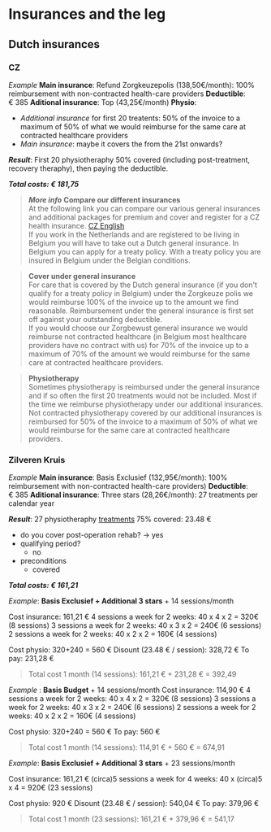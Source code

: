 # Insurances and the leg
## Dutch insurances

### CZ
*Example*
**Main insurance**: Refund Zorgkeuzepolis (138,50€/month): 100% reimbursement with non-contracted health-care providers
**Deductible**: € 385
**Aditional insurance**: Top (43,25€/month)
**Physio**: 
- *Additional insurance* for first 20 treatents: 50% of the invoice to a maximum of 50% of what we would reimburse for the same care at contracted healthcare providers
- *Main insurance*: maybe it covers the from the 21st onwards?

***Result***: First 20 physiotheraphy 50% covered (including post-treatment, recovery theraphy), then paying the deductible.

***Total costs: € 181,75***


> ***More info***
> **Compare our different insurances**  
At the following link you can compare our various general insurances and additional packages for premium and cover and register for a CZ health insurance. [CZ English](https://www.cz.nl/en/health-insurance "https://www.cz.nl/en/health-insurance")  
If you work in the Netherlands and are registered to be living in Belgium you will have to take out a Dutch general insurance. In Belgium you can apply for a treaty policy. With a treaty policy you are insured in Belgium under the Belgian conditions.   

> **Cover under general insurance**  
For care that is covered by the Dutch general insurance (if you don't qualify for a treaty policy in Belgium) under the Zorgkeuze polis we would reimburse 100% of the invoice up to the amount we find reasonable. Reimbursement under the general insurance is first set off against your outstanding deductible.  
If you would choose our Zorgbewust general insurance we would reimburse not contracted healthcare (in Belgium most healthcare providers have no contract with us) for 70% of the invoice up to a maximum of 70% of the amount we would reimburse for the same care at contracted healthcare providers.  

> **Physiotherapy**   
Sometimes physiotherapy is reimbursed under the general insurance and if so often the first 20 treatments would not be included. Most if the time we reimburse physiotherapy under our additional insurances. Not contracted physiotherapy covered by our additional insurances is reimbursed for 50% of the invoice to a maximum of 50% of what we would reimburse for the same care at contracted healthcare providers.   
  

### Zilveren Kruis
*Example*
**Main insurance**: Basis Exclusief (132,95€/month): 100% reimbursement with non-contracted health-care providers)
**Deductible**: € 385
**Aditional insurance**: Three stars (28,26€/month): 27 treatments per calendar year

***Result***: 27 physiotheraphy  [treatments](https://www.zilverenkruis.nl/consumenten/vergoedingen/fysiotherapie-vanaf-18-jaar) 75% covered:  23.48 €


- do you cover post-operation rehab? -> yes
- qualifying period?
	- no
- preconditions
	- covered


***Total costs: € 161,21***


*Example*: **Basis Exclusief + Additional 3 stars** + 14 sessions/month

Cost insurance: 161,21 €
4 sessions a week for 2 weeks: 40 x 4 x 2 = 320€ (8 sessions)
3 sessions a week for 2 weeks: 40 x 3 x 2 = 240€ (6 sessions)
2 sessions a week for 2 weeks: 40 x 2 x 2 = 160€ (4 sessions)

Cost physio: 320+240 = 560 €
Disount (23.48 € / session): 328,72 €
To pay: 231,28 €

> Total cost 1 month (14 sessions): 161,21 € + 231,28 € = 392,49

*Example* : **Basis Budget** + 14 sessions/month
Cost insurance: 114,90 €
4 sessions a week for 2 weeks: 40 x 4 x 2 = 320€ (8 sessions)
3 sessions a week for 2 weeks: 40 x 3 x 2 = 240€ (6 sessions)
2 sessions a week for 2 weeks: 40 x 2 x 2 = 160€ (4 sessions)

Cost physio: 320+240 = 560 €
To pay: 560 €

> Total cost 1 month (14 sessions): 114,91 € + 560 € = 674,91

*Example*: **Basis Exclusief + Additional 3 stars** + 23 sessions/month

Cost insurance: 161,21 €
(circa)5 sessions a week for 4 weeks: 40 x (circa)5 x 4 = 920€ (23 sessions)

Cost physio: 920 €
Disount (23.48 € / session): 540,04 €
To pay: 379,96 €

> Total cost 1 month (23 sessions): 161,21 € + 379,96 € = 541,17


